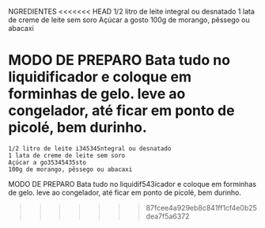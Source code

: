 NGREDIENTES
<<<<<<< HEAD
1/2 litro de leite integral ou desnatado
1 lata de creme de leite sem soro
Açúcar a gosto
100g de morango, pêssego ou abacaxi

MODO DE PREPARO
Bata tudo no liquidificador e coloque em forminhas de gelo. leve ao congelador, até ficar em ponto de picolé, bem durinho.
=======
    1/2 litro de leite i345345ntegral ou desnatado
    1 lata de creme de leite sem soro
    Açúcar a go35345435sto
    100g de morango, pêssego ou abacaxi

MODO DE PREPARO
    Bata tudo no liquidif543icador e coloque em forminhas de gelo. leve ao congelador, até ficar em ponto de picolé, bem durinho.
>>>>>>> 87fcee4a929eb8c841ff1cf4e0b25dea7f5a6372

